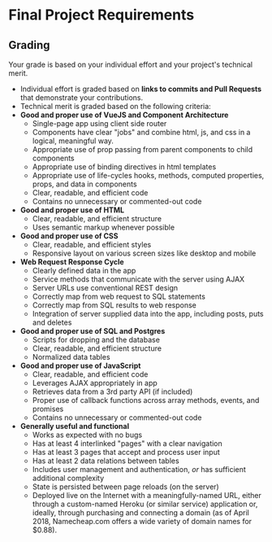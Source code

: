 # Final Project Requirements

## Grading
Your grade is based on your individual effort and your project's technical merit.
* Individual effort is graded based on **links to commits and Pull Requests** that demonstrate your contributions.
* Technical merit is graded based on the following criteria:
* **Good and proper use of VueJS and Component Architecture**
  * Single-page app using client side router
  * Components have clear "jobs" and combine html, js, and css in
  a logical, meaningful way.
  * Appropriate use of prop passing from parent components to child components
  * Appropriate use of binding directives in html templates
  * Appropriate use of life-cycles hooks, methods, computed properties, props,
  and data in components
  * Clear, readable, and efficient code
  * Contains no unnecessary or commented-out code
* **Good and proper use of HTML**
  * Clear, readable, and efficient structure
  * Uses semantic markup whenever possible
* **Good and proper use of CSS**
  * Clear, readable, and efficient styles
  * Responsive layout on various screen sizes like desktop and mobile
* **Web Request Response Cycle**
  * Clearly defined data in the app
  * Service methods that communicate with the server using AJAX
  * Server URLs use conventional REST design
  * Correctly map from web request to SQL statements
  * Correctly map from SQL results to web response
  * Integration of server supplied data into the app, including posts, puts and deletes
* **Good and proper use of SQL and Postgres**
  * Scripts for dropping and the database
  * Clear, readable, and efficient structure
  * Normalized data tables
* **Good and proper use of JavaScript**
  * Clear, readable, and efficient code
  * Leverages AJAX appropriately in app
  * Retrieves data from a 3rd party API (if included)
  * Proper use of callback functions across array methods,
  events, and promises
  * Contains no unnecessary or commented-out code
* **Generally useful and functional**
  * Works as expected with no bugs
  * Has at least 4 interlinked "pages" with a clear navigation
  * Has at least 3 pages that accept and process user input
  * Has at least 2 data relations between tables
  * Includes user management and authentication, _or_ has sufficient 
  additional complexity
  * State is persisted between page reloads (on the server)
  * Deployed live on the Internet with a meaningfully-named URL, either through a custom-named Heroku (or similar service) application or, ideally, through purchasing and connecting a domain (as of April 2018, Namecheap.com offers a wide variety of domain names for $0.88).
